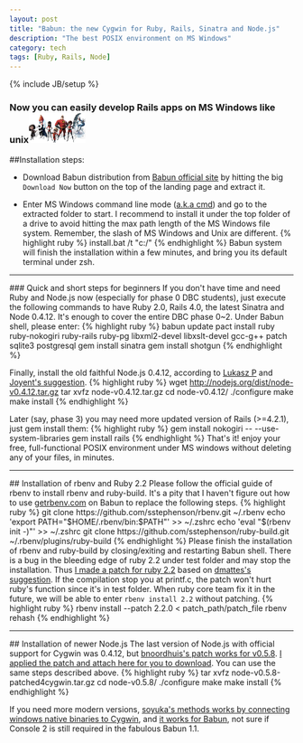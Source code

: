```yaml
---
layout: post
title: "Babun: the new Cygwin for Ruby, Rails, Sinatra and Node.js"
description: "The best POSIX environment on MS Windows"
category: tech
tags: [Ruby, Rails, Node]
---
```

{% include JB/setup %}
### Now you can easily develop Rails apps on MS Windows like unix<img src="/assets/imgs/users.jpg"  alt="major incredible roles" width="20%"/>

##Installation steps:
- Download Babun distribution from <a href="http://babun.github.io">Babun official site</a> by hitting the big <code>Download Now</code> button on the top of the landing page and extract it.

- Enter MS Windows command line mode (<a href="http://windows.microsoft.com/en-us/windows-vista/open-a-command-prompt-window">a.k.a cmd</a>) and go to the extracted folder to start. I recommend to install it under the top folder of a drive to avoid hitting the max path length of the MS Windows file system. Remember, the slash of MS Windows and Unix are different.
{% highlight ruby %}
install.bat /t "c:/"
{% endhighlight %}
Babun system will finish the installation within a few minutes, and bring you its default terminal under zsh.
<hr>
### Quick and short steps for beginners
If you don't have time and need Ruby and Node.js now (especially for phase 0 DBC students), just execute the following commands to have Ruby 2.0, Rails 4.0, the latest Sinatra and Node 0.4.12. It's enough to cover the entire DBC phase 0~2.  Under Babun shell, please enter:
{% highlight ruby %}
babun update
pact install ruby ruby-nokogiri ruby-rails ruby-pg libxml2-devel libxslt-devel gcc-g++ patch sqlite3 postgresql
gem install sinatra
gem install shotgun
{% endhighlight %}

Finally, install the old faithful Node.js 0.4.12, according to <a href="https://github.com/babun/babun/issues/216">Lukasz P</a> and <a href="https://github.com/joyent/node/wiki/Installation#building-on-cygwin">Joyent's suggestion</a>.
{% highlight ruby %}
wget http://nodejs.org/dist/node-v0.4.12.tar.gz
tar xvfz node-v0.4.12.tar.gz
cd node-v0.4.12/
./configure
make
make install
{% endhighlight %}

Later (say, phase 3) you may need more updated version of Rails (>=4.2.1), just gem install them:
{% highlight ruby %}
gem install nokogiri -- --use-system-libraries
gem install rails
{% endhighlight %}
That's it! enjoy your free, full-functional POSIX environment under MS windows without deleting any of your files, in minutes.
<hr>
## Installation of rbenv and Ruby 2.2
Please follow the official guide of rbenv to install rbenv and ruby-build.  It's a pity that I haven't figure out how to use <a href="http://getrbenv.com/">getrbenv.com</a> on Babun to replace the following steps.
{% highlight ruby %}
git clone https://github.com/sstephenson/rbenv.git ~/.rbenv
echo 'export PATH="$HOME/.rbenv/bin:$PATH"' >> ~/.zshrc
echo 'eval "$(rbenv init -)"' >> ~/.zshrc
git clone https://github.com/sstephenson/ruby-build.git ~/.rbenv/plugins/ruby-build
{% endhighlight %}
Please finish the installation of rbenv and ruby-build by closing/exiting and restarting Babun shell.  There is a bug in the bleeding edge of ruby 2.2 under test folder and may stop the installation. Thus <a href="/assets/imgs/uutoa_printf.patch">I made a patch for ruby 2.2</a> based on <a href="https://github.com/babun/babun/issues/93">dmattes's suggestion</a>. If the compilation stop you at printf.c, the patch won't hurt ruby's function since it's in test folder. When ruby core team fix it in the future, we will be able to enter <code>rbenv install 2.2</code> without patching.
{% highlight ruby %}
rbenv install --patch 2.2.0 < patch_path/patch_file
rbenv rehash
{% endhighlight %}

<hr>
## Installation of newer Node.js
The last version of Node.js with official support for Cygwin was 0.4.12, but <a href="https://github.com/joyent/node/issues/1734">bnoordhuis's patch works for v0.5.8</a>.  <a href="/assets/imgs/node-v0.5.8-patched4cygwin.tar.gz">I applied the patch and attach here for you to download</a>. You can use the same steps described above.
{% highlight ruby %}
tar xvfz node-v0.5.8-patched4cygwin.tar.gz
cd node-v0.5.8/
./configure
make
make install
{% endhighlight %}

If you need more modern versions, <a href="http://soyuka.me/using-nodejs-with-cygwin-v0-10-25/">soyuka's methods works by connecting windows native binaries to Cygwin</a>, and <a href="https://github.com/babun/babun/issues/216">it works for Babun</a>, not sure if Console 2 is still required in the fabulous Babun 1.1.